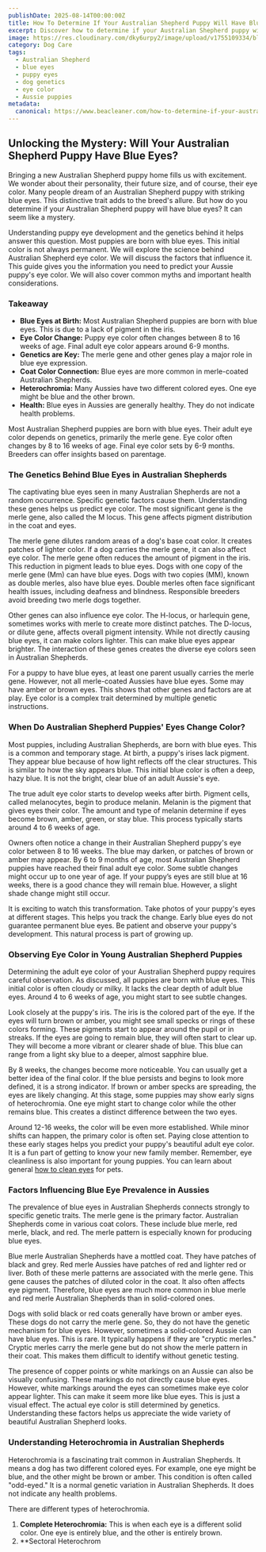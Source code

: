 ```yaml
---
publishDate: 2025-08-14T00:00:00Z
title: How To Determine If Your Australian Shepherd Puppy Will Have Blue Eyes
excerpt: Discover how to determine if your Australian Shepherd puppy will have blue eyes. Explore genetics, development, and breed traits.
image: https://res.cloudinary.com/dky6urpy2/image/upload/v1755109334/blog_image_1755109333_qddxpn.webp
category: Dog Care
tags:
  - Australian Shepherd
  - blue eyes
  - puppy eyes
  - dog genetics
  - eye color
  - Aussie puppies
metadata:
  canonical: https://www.beacleaner.com/how-to-determine-if-your-australian-shepherd-puppy-will-have-blue-eyes
---
```


## Unlocking the Mystery: Will Your Australian Shepherd Puppy Have Blue Eyes?

Bringing a new Australian Shepherd puppy home fills us with excitement. We wonder about their personality, their future size, and of course, their eye color. Many people dream of an Australian Shepherd puppy with striking blue eyes. This distinctive trait adds to the breed's allure. But how do you determine if your Australian Shepherd puppy will have blue eyes? It can seem like a mystery.

Understanding puppy eye development and the genetics behind it helps answer this question. Most puppies are born with blue eyes. This initial color is not always permanent. We will explore the science behind Australian Shepherd eye color. We will discuss the factors that influence it. This guide gives you the information you need to predict your Aussie puppy's eye color. We will also cover common myths and important health considerations.

### Takeaway

*   **Blue Eyes at Birth:** Most Australian Shepherd puppies are born with blue eyes. This is due to a lack of pigment in the iris.
*   **Eye Color Change:** Puppy eye color often changes between 8 to 16 weeks of age. Final adult eye color appears around 6-9 months.
*   **Genetics are Key:** The merle gene and other genes play a major role in blue eye expression.
*   **Coat Color Connection:** Blue eyes are more common in merle-coated Australian Shepherds.
*   **Heterochromia:** Many Aussies have two different colored eyes. One eye might be blue and the other brown.
*   **Health:** Blue eyes in Aussies are generally healthy. They do not indicate health problems.

Most Australian Shepherd puppies are born with blue eyes. Their adult eye color depends on genetics, primarily the merle gene. Eye color often changes by 8 to 16 weeks of age. Final eye color sets by 6-9 months. Breeders can offer insights based on parentage.

### The Genetics Behind Blue Eyes in Australian Shepherds

The captivating blue eyes seen in many Australian Shepherds are not a random occurrence. Specific genetic factors cause them. Understanding these genes helps us predict eye color. The most significant gene is the merle gene, also called the M locus. This gene affects pigment distribution in the coat and eyes.

The merle gene dilutes random areas of a dog's base coat color. It creates patches of lighter color. If a dog carries the merle gene, it can also affect eye color. The merle gene often reduces the amount of pigment in the iris. This reduction in pigment leads to blue eyes. Dogs with one copy of the merle gene (Mm) can have blue eyes. Dogs with two copies (MM), known as double merles, also have blue eyes. Double merles often face significant health issues, including deafness and blindness. Responsible breeders avoid breeding two merle dogs together.

Other genes can also influence eye color. The H-locus, or harlequin gene, sometimes works with merle to create more distinct patches. The D-locus, or dilute gene, affects overall pigment intensity. While not directly causing blue eyes, it can make colors lighter. This can make blue eyes appear brighter. The interaction of these genes creates the diverse eye colors seen in Australian Shepherds.

For a puppy to have blue eyes, at least one parent usually carries the merle gene. However, not all merle-coated Aussies have blue eyes. Some may have amber or brown eyes. This shows that other genes and factors are at play. Eye color is a complex trait determined by multiple genetic instructions.

### When Do Australian Shepherd Puppies' Eyes Change Color?

Most puppies, including Australian Shepherds, are born with blue eyes. This is a common and temporary stage. At birth, a puppy's irises lack pigment. They appear blue because of how light reflects off the clear structures. This is similar to how the sky appears blue. This initial blue color is often a deep, hazy blue. It is not the bright, clear blue of an adult Aussie's eye.

The true adult eye color starts to develop weeks after birth. Pigment cells, called melanocytes, begin to produce melanin. Melanin is the pigment that gives eyes their color. The amount and type of melanin determine if eyes become brown, amber, green, or stay blue. This process typically starts around 4 to 6 weeks of age.

Owners often notice a change in their Australian Shepherd puppy's eye color between 8 to 16 weeks. The blue may darken, or patches of brown or amber may appear. By 6 to 9 months of age, most Australian Shepherd puppies have reached their final adult eye color. Some subtle changes might occur up to one year of age. If your puppy’s eyes are still blue at 16 weeks, there is a good chance they will remain blue. However, a slight shade change might still occur.

It is exciting to watch this transformation. Take photos of your puppy's eyes at different stages. This helps you track the change. Early blue eyes do not guarantee permanent blue eyes. Be patient and observe your puppy's development. This natural process is part of growing up.

### Observing Eye Color in Young Australian Shepherd Puppies

Determining the adult eye color of your Australian Shepherd puppy requires careful observation. As discussed, all puppies are born with blue eyes. This initial color is often cloudy or milky. It lacks the clear depth of adult blue eyes. Around 4 to 6 weeks of age, you might start to see subtle changes.

Look closely at the puppy's iris. The iris is the colored part of the eye. If the eyes will turn brown or amber, you might see small specks or rings of these colors forming. These pigments start to appear around the pupil or in streaks. If the eyes are going to remain blue, they will often start to clear up. They will become a more vibrant or clearer shade of blue. This blue can range from a light sky blue to a deeper, almost sapphire blue.

By 8 weeks, the changes become more noticeable. You can usually get a better idea of the final color. If the blue persists and begins to look more defined, it is a strong indicator. If brown or amber specks are spreading, the eyes are likely changing. At this stage, some puppies may show early signs of heterochromia. One eye might start to change color while the other remains blue. This creates a distinct difference between the two eyes.

Around 12-16 weeks, the color will be even more established. While minor shifts can happen, the primary color is often set. Paying close attention to these early stages helps you predict your puppy's beautiful adult eye color. It is a fun part of getting to know your new family member. Remember, eye cleanliness is also important for young puppies. You can learn about general [how to clean eyes](https://beacleaner.com/how-to-clean-eyes) for pets.

### Factors Influencing Blue Eye Prevalence in Aussies

The prevalence of blue eyes in Australian Shepherds connects strongly to specific genetic traits. The merle gene is the primary factor. Australian Shepherds come in various coat colors. These include blue merle, red merle, black, and red. The merle pattern is especially known for producing blue eyes.

Blue merle Australian Shepherds have a mottled coat. They have patches of black and grey. Red merle Aussies have patches of red and lighter red or liver. Both of these merle patterns are associated with the merle gene. This gene causes the patches of diluted color in the coat. It also often affects eye pigment. Therefore, blue eyes are much more common in blue merle and red merle Australian Shepherds than in solid-colored ones.

Dogs with solid black or red coats generally have brown or amber eyes. These dogs do not carry the merle gene. So, they do not have the genetic mechanism for blue eyes. However, sometimes a solid-colored Aussie can have blue eyes. This is rare. It typically happens if they are "cryptic merles." Cryptic merles carry the merle gene but do not show the merle pattern in their coat. This makes them difficult to identify without genetic testing.

The presence of copper points or white markings on an Aussie can also be visually confusing. These markings do not directly cause blue eyes. However, white markings around the eyes can sometimes make eye color appear lighter. This can make it seem more like blue eyes. This is just a visual effect. The actual eye color is still determined by genetics. Understanding these factors helps us appreciate the wide variety of beautiful Australian Shepherd looks.

### Understanding Heterochromia in Australian Shepherds

Heterochromia is a fascinating trait common in Australian Shepherds. It means a dog has two different colored eyes. For example, one eye might be blue, and the other might be brown or amber. This condition is often called "odd-eyed." It is a normal genetic variation in Australian Shepherds. It does not indicate any health problems.

There are different types of heterochromia.
1.  **Complete Heterochromia:** This is when each eye is a different solid color. One eye is entirely blue, and the other is entirely brown.
2.  **Sectoral Heterochrom